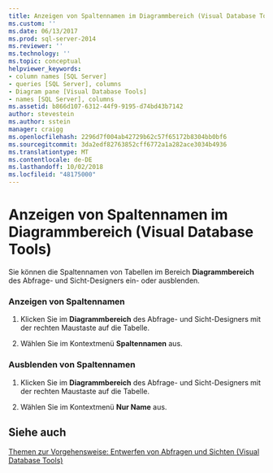 ```yaml
---
title: Anzeigen von Spaltennamen im Diagrammbereich (Visual Database Tools) | Microsoft-Dokumentation
ms.custom: ''
ms.date: 06/13/2017
ms.prod: sql-server-2014
ms.reviewer: ''
ms.technology: ''
ms.topic: conceptual
helpviewer_keywords:
- column names [SQL Server]
- queries [SQL Server], columns
- Diagram pane [Visual Database Tools]
- names [SQL Server], columns
ms.assetid: b866d107-6312-44f9-9195-d74bd43b7142
author: stevestein
ms.author: sstein
manager: craigg
ms.openlocfilehash: 2296d7f004ab42729b62c57f65172b8304bb0bf6
ms.sourcegitcommit: 3da2edf82763852cff6772a1a282ace3034b4936
ms.translationtype: MT
ms.contentlocale: de-DE
ms.lasthandoff: 10/02/2018
ms.locfileid: "48175000"
---
```

# <a name="show-column-names-in-the-diagram-pane-visual-database-tools"></a>Anzeigen von Spaltennamen im Diagrammbereich (Visual Database Tools)
  Sie können die Spaltennamen von Tabellen im Bereich **Diagrammbereich** des Abfrage- und Sicht-Designers ein- oder ausblenden.  
  
### <a name="show-column-names"></a>Anzeigen von Spaltennamen  
  
1.  Klicken Sie im **Diagrammbereich** des Abfrage- und Sicht-Designers mit der rechten Maustaste auf die Tabelle.  
  
2.  Wählen Sie im Kontextmenü **Spaltennamen** aus.  
  
### <a name="hide-column-names"></a>Ausblenden von Spaltennamen  
  
1.  Klicken Sie im **Diagrammbereich** des Abfrage- und Sicht-Designers mit der rechten Maustaste auf die Tabelle.  
  
2.  Wählen Sie im Kontextmenü **Nur Name** aus.  
  
## <a name="see-also"></a>Siehe auch  
 [Themen zur Vorgehensweise: Entwerfen von Abfragen und Sichten &#40;Visual Database Tools&#41;](visual-database-tools.md)  
  
  
